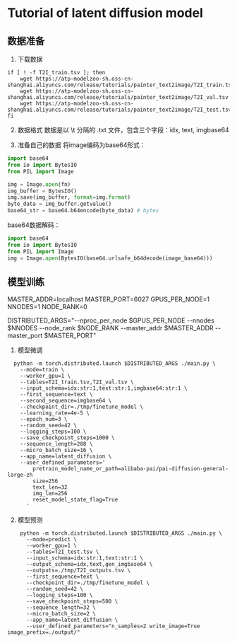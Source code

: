 # Tutorial of latent diffusion model
## 数据准备

1. 下载数据
```shell
if [ ! -f T2I_train.tsv ]; then
    wget https://atp-modelzoo-sh.oss-cn-shanghai.aliyuncs.com/release/tutorials/painter_text2image/T2I_train.tsv
    wget https://atp-modelzoo-sh.oss-cn-shanghai.aliyuncs.com/release/tutorials/painter_text2image/T2I_val.tsv
    wget https://atp-modelzoo-sh.oss-cn-shanghai.aliyuncs.com/release/tutorials/painter_text2image/T2I_test.tsv
fi
```

2. 数据格式
数据是以 \t 分隔的 .txt 文件，包含三个字段：idx, text, imgbase64

3. 准备自己的数据
将image编码为base64形式：
```python
import base64
from io import BytesIO
from PIL import Image

img = Image.open(fn)
img_buffer = BytesIO()
img.save(img_buffer, format=img.format)
byte_data = img_buffer.getvalue()
base64_str = base64.b64encode(byte_data) # bytes
```

base64数据解码：
```python
import base64
from io import BytesIO
from PIL import Image
img = Image.open(BytesIO(base64.urlsafe_b64decode(image_base64)))
```

## 模型训练

MASTER_ADDR=localhost
MASTER_PORT=6027
GPUS_PER_NODE=1
NNODES=1
NODE_RANK=0

DISTRIBUTED_ARGS="--nproc_per_node $GPUS_PER_NODE --nnodes $NNODES --node_rank $NODE_RANK --master_addr $MASTER_ADDR --master_port $MASTER_PORT"

1. 模型微调
```shell
  python -m torch.distributed.launch $DISTRIBUTED_ARGS ./main.py \
    --mode=train \
    --worker_gpu=1 \
    --tables=T2I_train.tsv,T2I_val.tsv \
    --input_schema=idx:str:1,text:str:1,imgbase64:str:1 \
    --first_sequence=text \
    --second_sequence=imgbase64 \
    --checkpoint_dir=./tmp/finetune_model \
    --learning_rate=4e-5 \
    --epoch_num=3 \
    --random_seed=42 \
    --logging_steps=100 \
    --save_checkpoint_steps=1000 \
    --sequence_length=288 \
    --micro_batch_size=16 \
    --app_name=latent_diffusion \
    --user_defined_parameters='
        pretrain_model_name_or_path=alibaba-pai/pai-diffusion-general-large-zh
        size=256
        text_len=32
        img_len=256
        reset_model_state_flag=True
      ' 
```

2. 模型预测
```shell
    python -m torch.distributed.launch $DISTRIBUTED_ARGS ./main.py \
      --mode=predict \
      --worker_gpu=1 \
      --tables=T2I_test.tsv \
      --input_schema=idx:str:1,text:str:1 \
      --output_schema=idx,text,gen_imgbase64 \
      --outputs=./tmp/T2I_outputs.tsv \
      --first_sequence=text \
      --checkpoint_dir=./tmp/finetune_model \
      --random_seed=42 \
      --logging_steps=100 \
      --save_checkpoint_steps=500 \
      --sequence_length=32 \
      --micro_batch_size=2 \
      --app_name=latent_diffusion \
      --user_defined_parameters="n_samples=2 write_image=True image_prefix=./output/" 
```